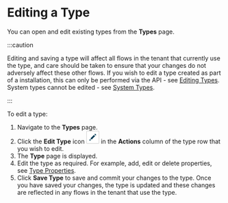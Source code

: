 # Editing a Type

<head>
  <meta name="guidename" content="Flow"/>
  <meta name="context" content="GUID-63c3214c-0269-4681-adb2-f3ec7a2d39ac"/>
</head>


You can open and edit existing types from the **Types** page.

:::caution

Editing and saving a type will affect all flows in the tenant that currently use the type, and care should be taken to ensure that your changes do not adversely affect these other flows. If you wish to edit a type created as part of a installation, this can only be performed via the API - see [Editing Types](t-flo-Types_Editing_Service_Type_ada54795-7afa-4de7-ab42-6ecf82b8ed84.md). System types cannot be edited - see [System Types](r-flo-Types_System_d5418044-1ac0-4d01-9485-5ebd06ab7f8e.md).

:::

To edit a type:

1.  Navigate to the **Types** page.
2.  Click the **Edit Type** icon ![Edit Type](../Images/img-flo-Action_Edit_a0e2bcdc-d94b-42f5-b937-3affc6881fda.png) in the **Actions** column of the type row that you wish to edit.
3.  The **Type** page is displayed.
4.  Edit the type as required. For example, add, edit or delete properties, see [Type Properties](c-flo-Types_Properties_19f429ec-b9d3-42bf-bf0a-055bd61b4024.md).
5.  Click **Save Type** to save and commit your changes to the type. Once you have saved your changes, the type is updated and these changes are reflected in any flows in the tenant that use the type.